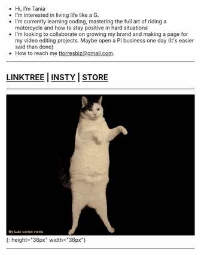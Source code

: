- Hi, I’m Tania
- I’m interested in living life like a G.
- I’m currently learning coding, mastering the full art of riding a motorcycle and how to stay positive in hard situations
- I’m looking to collaborate on growing my brand and making a page for my video editing projects. Maybe open a PI business one day (It's easier said than done) 
- How to reach me ttorresbiz@gmail.com.

------------------------------------

## [LINKTREE](https://linktr.ee/helloitstania) | [INSTY](https://instagram.com/myfriendtania) | [STORE](https://feelyclub.com) ## 

------------------------------------

![cat_wink](./cat-wink.gif) {: height="36px" width="36px"}

-----------------------
<!---COMMENTED OUT ITEMS --->

<!--- ![michael scott](./michael-scott.png) --->

<!---
myfriendtania/myfriendtania is a ✨ special ✨ repository because its my `README.md` (this file) appears on your GitHub profile.
You can click the Preview link to take a look at your changes.
--->
